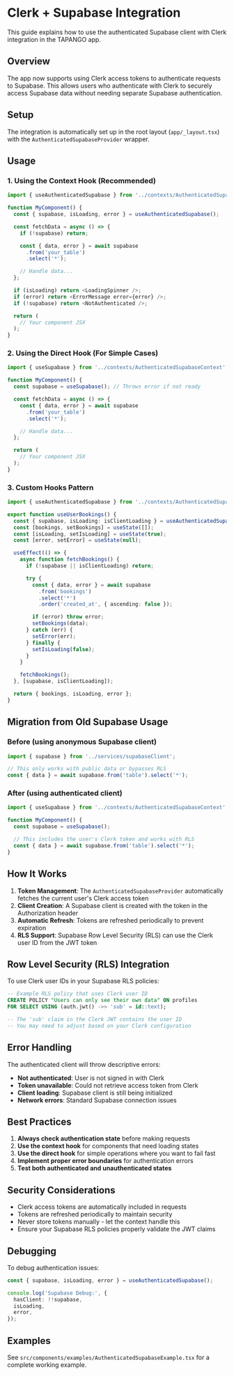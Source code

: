 # Clerk + Supabase Integration

This guide explains how to use the authenticated Supabase client with Clerk
integration in the TAPANGO app.

## Overview

The app now supports using Clerk access tokens to authenticate requests to
Supabase. This allows users who authenticate with Clerk to securely access
Supabase data without needing separate Supabase authentication.

## Setup

The integration is automatically set up in the root layout (`app/_layout.tsx`)
with the `AuthenticatedSupabaseProvider` wrapper.

## Usage

### 1. Using the Context Hook (Recommended)

```typescript
import { useAuthenticatedSupabase } from '../contexts/AuthenticatedSupabaseContext';

function MyComponent() {
  const { supabase, isLoading, error } = useAuthenticatedSupabase();

  const fetchData = async () => {
    if (!supabase) return;

    const { data, error } = await supabase
      .from('your_table')
      .select('*');

    // Handle data...
  };

  if (isLoading) return <LoadingSpinner />;
  if (error) return <ErrorMessage error={error} />;
  if (!supabase) return <NotAuthenticated />;

  return (
    // Your component JSX
  );
}
```

### 2. Using the Direct Hook (For Simple Cases)

```typescript
import { useSupabase } from '../contexts/AuthenticatedSupabaseContext';

function MyComponent() {
  const supabase = useSupabase(); // Throws error if not ready

  const fetchData = async () => {
    const { data, error } = await supabase
      .from('your_table')
      .select('*');

    // Handle data...
  };

  return (
    // Your component JSX
  );
}
```

### 3. Custom Hooks Pattern

```typescript
import { useAuthenticatedSupabase } from '../contexts/AuthenticatedSupabaseContext';

export function useUserBookings() {
  const { supabase, isLoading: isClientLoading } = useAuthenticatedSupabase();
  const [bookings, setBookings] = useState([]);
  const [isLoading, setIsLoading] = useState(true);
  const [error, setError] = useState(null);

  useEffect(() => {
    async function fetchBookings() {
      if (!supabase || isClientLoading) return;

      try {
        const { data, error } = await supabase
          .from('bookings')
          .select('*')
          .order('created_at', { ascending: false });

        if (error) throw error;
        setBookings(data);
      } catch (err) {
        setError(err);
      } finally {
        setIsLoading(false);
      }
    }

    fetchBookings();
  }, [supabase, isClientLoading]);

  return { bookings, isLoading, error };
}
```

## Migration from Old Supabase Usage

### Before (using anonymous Supabase client)

```typescript
import { supabase } from '../services/supabaseClient';

// This only works with public data or bypasses RLS
const { data } = await supabase.from('table').select('*');
```

### After (using authenticated client)

```typescript
import { useSupabase } from '../contexts/AuthenticatedSupabaseContext';

function MyComponent() {
  const supabase = useSupabase();

  // This includes the user's Clerk token and works with RLS
  const { data } = await supabase.from('table').select('*');
}
```

## How It Works

1. **Token Management**: The `AuthenticatedSupabaseProvider` automatically
   fetches the current user's Clerk access token
2. **Client Creation**: A Supabase client is created with the token in the
   Authorization header
3. **Automatic Refresh**: Tokens are refreshed periodically to prevent
   expiration
4. **RLS Support**: Supabase Row Level Security (RLS) can use the Clerk user ID
   from the JWT token

## Row Level Security (RLS) Integration

To use Clerk user IDs in your Supabase RLS policies:

```sql
-- Example RLS policy that uses Clerk user ID
CREATE POLICY "Users can only see their own data" ON profiles
FOR SELECT USING (auth.jwt() ->> 'sub' = id::text);

-- The 'sub' claim in the Clerk JWT contains the user ID
-- You may need to adjust based on your Clerk configuration
```

## Error Handling

The authenticated client will throw descriptive errors:

- **Not authenticated**: User is not signed in with Clerk
- **Token unavailable**: Could not retrieve access token from Clerk
- **Client loading**: Supabase client is still being initialized
- **Network errors**: Standard Supabase connection issues

## Best Practices

1. **Always check authentication state** before making requests
2. **Use the context hook** for components that need loading states
3. **Use the direct hook** for simple operations where you want to fail fast
4. **Implement proper error boundaries** for authentication errors
5. **Test both authenticated and unauthenticated states**

## Security Considerations

- Clerk access tokens are automatically included in requests
- Tokens are refreshed periodically to maintain security
- Never store tokens manually - let the context handle this
- Ensure your Supabase RLS policies properly validate the JWT claims

## Debugging

To debug authentication issues:

```typescript
const { supabase, isLoading, error } = useAuthenticatedSupabase();

console.log('Supabase Debug:', {
  hasClient: !!supabase,
  isLoading,
  error,
});
```

## Examples

See `src/components/examples/AuthenticatedSupabaseExample.tsx` for a complete
working example.
